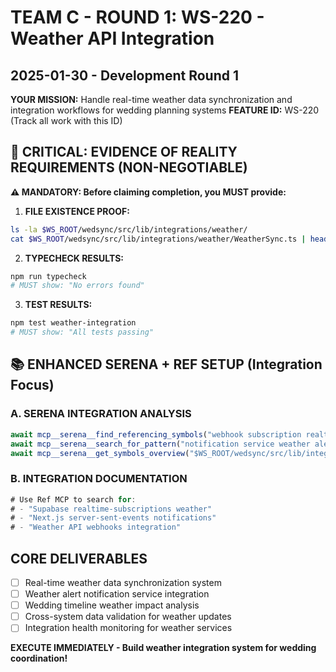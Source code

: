 # TEAM C - ROUND 1: WS-220 - Weather API Integration
## 2025-01-30 - Development Round 1

**YOUR MISSION:** Handle real-time weather data synchronization and integration workflows for wedding planning systems
**FEATURE ID:** WS-220 (Track all work with this ID)

## 🚨 CRITICAL: EVIDENCE OF REALITY REQUIREMENTS (NON-NEGOTIABLE)

**⚠️ MANDATORY: Before claiming completion, you MUST provide:**

1. **FILE EXISTENCE PROOF:**
```bash
ls -la $WS_ROOT/wedsync/src/lib/integrations/weather/
cat $WS_ROOT/wedsync/src/lib/integrations/weather/WeatherSync.ts | head -20
```

2. **TYPECHECK RESULTS:**
```bash
npm run typecheck
# MUST show: "No errors found"
```

3. **TEST RESULTS:**
```bash
npm test weather-integration
# MUST show: "All tests passing"
```

## 📚 ENHANCED SERENA + REF SETUP (Integration Focus)

### A. SERENA INTEGRATION ANALYSIS
```typescript
await mcp__serena__find_referencing_symbols("webhook subscription realtime");
await mcp__serena__search_for_pattern("notification service weather alert");
await mcp__serena__get_symbols_overview("$WS_ROOT/wedsync/src/lib/integrations/");
```

### B. INTEGRATION DOCUMENTATION
```typescript
# Use Ref MCP to search for:
# - "Supabase realtime-subscriptions weather"
# - "Next.js server-sent-events notifications"
# - "Weather API webhooks integration"
```

## CORE DELIVERABLES
- [ ] Real-time weather data synchronization system
- [ ] Weather alert notification service integration
- [ ] Wedding timeline weather impact analysis
- [ ] Cross-system data validation for weather updates
- [ ] Integration health monitoring for weather services

**EXECUTE IMMEDIATELY - Build weather integration system for wedding coordination!**